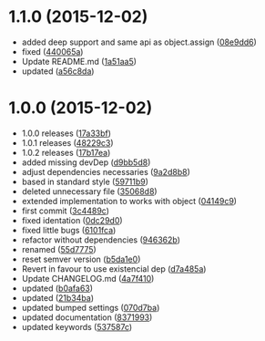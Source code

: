 <a name="1.1.0"></a>
# 1.1.0 (2015-12-02)


* added deep support and same api as object.assign ([08e9dd6](https://github.com/kikobeats/existential-assign/commit/08e9dd6))
* fixed ([440065a](https://github.com/kikobeats/existential-assign/commit/440065a))
* Update README.md ([1a51aa5](https://github.com/kikobeats/existential-assign/commit/1a51aa5))
* updated ([a56c8da](https://github.com/kikobeats/existential-assign/commit/a56c8da))



<a name="1.0.0"></a>
# 1.0.0 (2015-12-02)


* 1.0.0 releases ([17a33bf](https://github.com/kikobeats/existential-assign/commit/17a33bf))
* 1.0.1 releases ([48229c3](https://github.com/kikobeats/existential-assign/commit/48229c3))
* 1.0.2 releases ([17b17ea](https://github.com/kikobeats/existential-assign/commit/17b17ea))
* added missing devDep ([d9bb5d8](https://github.com/kikobeats/existential-assign/commit/d9bb5d8))
* adjust dependencies necessaries ([9a2d8b8](https://github.com/kikobeats/existential-assign/commit/9a2d8b8))
* based in standard style ([59711b9](https://github.com/kikobeats/existential-assign/commit/59711b9))
* deleted unnecessary file ([35068d8](https://github.com/kikobeats/existential-assign/commit/35068d8))
* extended implementation to works with object ([04149c9](https://github.com/kikobeats/existential-assign/commit/04149c9))
* first commit ([3c4489c](https://github.com/kikobeats/existential-assign/commit/3c4489c))
* fixed identation ([0dc29d0](https://github.com/kikobeats/existential-assign/commit/0dc29d0))
* fixed little bugs ([6101fca](https://github.com/kikobeats/existential-assign/commit/6101fca))
* refactor without dependencies ([946362b](https://github.com/kikobeats/existential-assign/commit/946362b))
* renamed ([55d7775](https://github.com/kikobeats/existential-assign/commit/55d7775))
* reset semver version ([b5da1e0](https://github.com/kikobeats/existential-assign/commit/b5da1e0))
* Revert in favour to use existencial dep ([d7a485a](https://github.com/kikobeats/existential-assign/commit/d7a485a))
* Update CHANGELOG.md ([4a7f410](https://github.com/kikobeats/existential-assign/commit/4a7f410))
* updated ([b0afa63](https://github.com/kikobeats/existential-assign/commit/b0afa63))
* updated ([21b34ba](https://github.com/kikobeats/existential-assign/commit/21b34ba))
* updated bumped settings ([070d7ba](https://github.com/kikobeats/existential-assign/commit/070d7ba))
* updated documentation ([8371993](https://github.com/kikobeats/existential-assign/commit/8371993))
* updated keywords ([537587c](https://github.com/kikobeats/existential-assign/commit/537587c))



